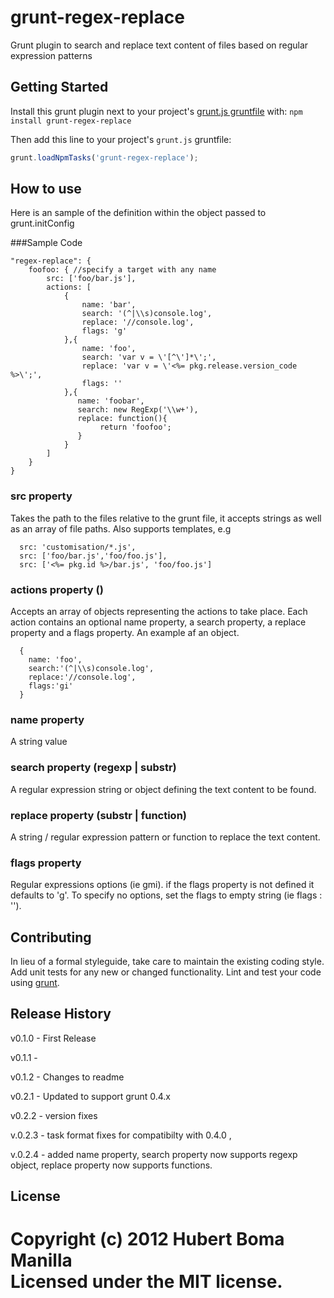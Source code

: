 # grunt-regex-replace

Grunt plugin to search and replace text content of files based on regular expression patterns

## Getting Started
Install this grunt plugin next to your project's [grunt.js gruntfile][getting_started] with: `npm install grunt-regex-replace`

Then add this line to your project's `grunt.js` gruntfile:

```javascript
grunt.loadNpmTasks('grunt-regex-replace');
```

[grunt]: http://gruntjs.com/
[getting_started]: https://github.com/gruntjs/grunt/blob/master/docs/getting_started.md

## How to use
Here is an sample of the definition within the object passed to grunt.initConfig 

###Sample Code

    "regex-replace": {
        foofoo: { //specify a target with any name
            src: ['foo/bar.js'],
            actions: [
                {
                    name: 'bar',
                    search: '(^|\\s)console.log',
                    replace: '//console.log',
                    flags: 'g'
                },{
                    name: 'foo',
                    search: 'var v = \'[^\']*\';',
                    replace: 'var v = \'<%= pkg.release.version_code %>\';',
                    flags: ''
                },{
                   name: 'foobar',
                   search: new RegExp('\\w+'),
                   replace: function(){
                   	    return 'foofoo';
                   }
                }
            ]
        }
    }

### src property
Takes the path to the files relative to the grunt file, it accepts strings as well as an array of file paths.
Also supports templates, e.g
      
      src: 'customisation/*.js',
      src: ['foo/bar.js','foo/foo.js'],
      src: ['<%= pkg.id %>/bar.js', 'foo/foo.js']
      
### actions property ()
Accepts an array of objects representing the actions to take place. Each action contains an optional name property, a search property, a replace property and 
a flags property. An example af an object.
      
      {
      	name: 'foo',
        search:'(^|\\s)console.log',
        replace:'//console.log',
        flags:'gi'
      }
      
### name property
A string value 

### search property (regexp | substr)
A regular expression string or object defining the text content to be found.

### replace property (substr | function)
A string / regular expression pattern or function to replace the text content.

### flags property
Regular expressions options (ie gmi). if the flags property is not defined it defaults to 'g'. To specify no options, set the
flags to empty string (ie flags : '').

## Contributing
In lieu of a formal styleguide, take care to maintain the existing coding style. Add unit tests for any new or changed functionality. Lint and test your code using [grunt][grunt].

## Release History

v0.1.0 - First Release

v0.1.1 - 

v0.1.2 - Changes to readme

v0.2.1 - Updated to support grunt 0.4.x

v0.2.2 - version fixes

v.0.2.3 - task format fixes for compatibilty with 0.4.0 ,

v.0.2.4 - added name property, search property now supports regexp object, replace property now supports functions.    

## License
Copyright (c) 2012 Hubert Boma Manilla  
Licensed under the MIT license.
=======

